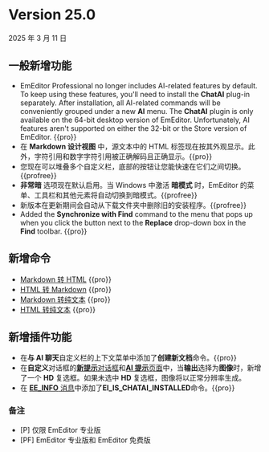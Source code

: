 # Version 25.0

2025 年 3 月 11 日

## 一般新增功能

- EmEditor Professional no longer includes AI-related features by default. To keep using these features, you'll need to install the **ChatAI** plug-in separately. After installation, all AI-related commands will be conveniently grouped under a new **AI** menu. The **ChatAI** plugin is only available on the 64-bit desktop version of EmEditor. Unfortunately, AI features aren't supported on either the 32-bit or the Store version of EmEditor. {{pro}}
- 在 **Markdown 设计视图** 中，源文本中的 HTML 标签现在按其外观显示。此外，字符引用和数字字符引用被正确解码且正确显示。{{pro}}
- 您现在可以堆叠多个自定义栏，底部的按钮让您能快速在它们之间切换。{{profree}}
- **非常暗** 选项现在默认启用。当 Windows 中激活 **暗模式** 时，EmEditor 的菜单、工具栏和其他元素将自动切换到暗模式。{{profree}}
- 新版本在更新期间会自动从下载文件夹中删除旧的安装程序。{{profree}}
- Added the **Synchronize with Find** command to the menu that pops up when you click the button next to the **Replace** drop-down box in the **Find** toolbar. {{pro}}

## 新增命令

- [Markdown 转 HTML](../cmd/convert/markdown_to_html) {{pro}}
- [HTML 转 Markdown](../cmd/convert/html_to_markdown) {{pro}}
- [Markdown 转纯文本](../cmd/convert/markdown_to_text) {{pro}}
- [HTML 转纯文本](../cmd/convert/html_to_text) {{pro}}

## 新增插件功能

- 在**与 AI 聊天**自定义栏的上下文菜单中添加了**创建新文档**命令。{{pro}}
- 在**自定义**对话框的[**新提示**对话框](../dlg/new_prompt/index)和[**AI 提示**页面](../dlg/customize/ai_list/index)中，当**输出**选择为**图像**时，新增了一个 **HD** 复选框。如果未选中 **HD** 复选框，图像将以正常分辨率生成。
- 在 [**EE_INFO** 消息](../plugin/message/ee_info)中添加了**EI_IS_CHATAI_INSTALLED**命令。{{pro}}


### 备注

- \[P\] 仅限 EmEditor 专业版
- \[PF\] EmEditor 专业版和 EmEditor 免费版